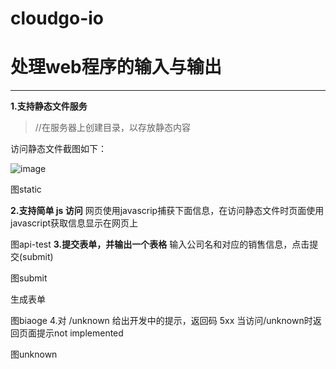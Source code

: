 
# cloudgo-io

# 处理web程序的输入与输出
------
**1.支持静态文件服务**
> //在服务器上创建目录，以存放静态内容

访问静态文件截图如下：


 ![image](https://github.com/YlingMA/cloudgo-io/image/static.png)
 
图static

**2.支持简单 js 访问**
网页使用javascrip捕获下面信息，在访问静态文件时页面使用javascript获取信息显示在网页上


图api-test
**3.提交表单，并输出一个表格**
输入公司名和对应的销售信息，点击提交(submit)



图submit

生成表单



图biaoge
4.对 /unknown 给出开发中的提示，返回码 5xx
当访问/unknown时返回页面提示not implemented


图unknown
